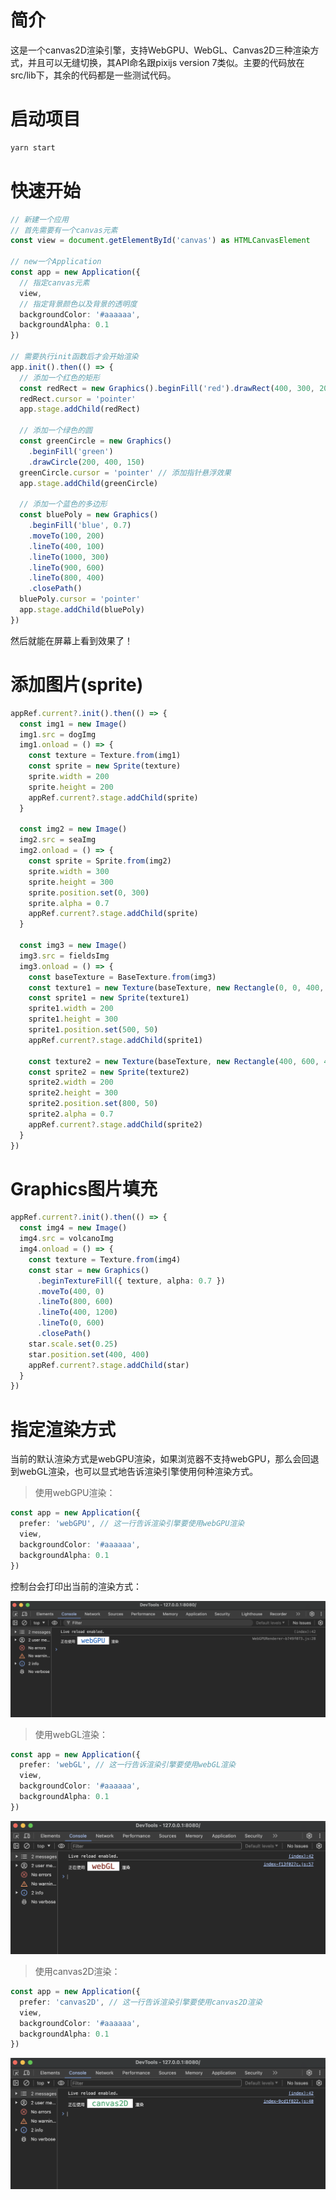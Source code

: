 # 简介

这是一个canvas2D渲染引擎，支持WebGPU、WebGL、Canvas2D三种渲染方式，并且可以无缝切换，其API命名跟pixijs version 7类似。主要的代码放在src/lib下，其余的代码都是一些测试代码。

# 启动项目

```bash
yarn start
```

# 快速开始

```typescript
// 新建一个应用
// 首先需要有一个canvas元素
const view = document.getElementById('canvas') as HTMLCanvasElement

// new一个Application
const app = new Application({
  // 指定canvas元素
  view,
  // 指定背景颜色以及背景的透明度
  backgroundColor: '#aaaaaa',
  backgroundAlpha: 0.1
})

// 需要执行init函数后才会开始渲染
app.init().then(() => {
  // 添加一个红色的矩形
  const redRect = new Graphics().beginFill('red').drawRect(400, 300, 200, 200)
  redRect.cursor = 'pointer'
  app.stage.addChild(redRect)

  // 添加一个绿色的圆
  const greenCircle = new Graphics()
    .beginFill('green')
    .drawCircle(200, 400, 150)
  greenCircle.cursor = 'pointer' // 添加指针悬浮效果
  app.stage.addChild(greenCircle)

  // 添加一个蓝色的多边形
  const bluePoly = new Graphics()
    .beginFill('blue', 0.7)
    .moveTo(100, 200)
    .lineTo(400, 100)
    .lineTo(1000, 300)
    .lineTo(900, 600)
    .lineTo(800, 400)
    .closePath()
  bluePoly.cursor = 'pointer'
  app.stage.addChild(bluePoly)
})
```

然后就能在屏幕上看到效果了！

# 添加图片(sprite)

```typescript
appRef.current?.init().then(() => {
  const img1 = new Image()
  img1.src = dogImg
  img1.onload = () => {
    const texture = Texture.from(img1)
    const sprite = new Sprite(texture)
    sprite.width = 200
    sprite.height = 200
    appRef.current?.stage.addChild(sprite)
  }

  const img2 = new Image()
  img2.src = seaImg
  img2.onload = () => {
    const sprite = Sprite.from(img2)
    sprite.width = 300
    sprite.height = 300
    sprite.position.set(0, 300)
    sprite.alpha = 0.7
    appRef.current?.stage.addChild(sprite)
  }

  const img3 = new Image()
  img3.src = fieldsImg
  img3.onload = () => {
    const baseTexture = BaseTexture.from(img3)
    const texture1 = new Texture(baseTexture, new Rectangle(0, 0, 400, 600))
    const sprite1 = new Sprite(texture1)
    sprite1.width = 200
    sprite1.height = 300
    sprite1.position.set(500, 50)
    appRef.current?.stage.addChild(sprite1)

    const texture2 = new Texture(baseTexture, new Rectangle(400, 600, 400, 600))
    const sprite2 = new Sprite(texture2)
    sprite2.width = 200
    sprite2.height = 300
    sprite2.position.set(800, 50)
    sprite2.alpha = 0.7
    appRef.current?.stage.addChild(sprite2)
  }
})
```

# Graphics图片填充

```typescript
appRef.current?.init().then(() => {
  const img4 = new Image()
  img4.src = volcanoImg
  img4.onload = () => {
    const texture = Texture.from(img4)
    const star = new Graphics()
      .beginTextureFill({ texture, alpha: 0.7 })
      .moveTo(400, 0)
      .lineTo(800, 600)
      .lineTo(400, 1200)
      .lineTo(0, 600)
      .closePath()
    star.scale.set(0.25)
    star.position.set(400, 400)
    appRef.current?.stage.addChild(star)
  }
})
```

# 指定渲染方式

当前的默认渲染方式是webGPU渲染，如果浏览器不支持webGPU，那么会回退到webGL渲染，也可以显式地告诉渲染引擎使用何种渲染方式。

> 使用webGPU渲染：

```typescript
const app = new Application({
  prefer: 'webGPU', // 这一行告诉渲染引擎要使用webGPU渲染
  view,
  backgroundColor: '#aaaaaa',
  backgroundAlpha: 0.1
})
```

控制台会打印出当前的渲染方式：

![alt text](readme-imgs/webgpu.jpg)

> 使用webGL渲染：

```typescript
const app = new Application({
  prefer: 'webGL', // 这一行告诉渲染引擎要使用webGL渲染
  view,
  backgroundColor: '#aaaaaa',
  backgroundAlpha: 0.1
})
```

![alt text](readme-imgs/webgl.png)

> 使用canvas2D渲染：

```typescript
const app = new Application({
  prefer: 'canvas2D', // 这一行告诉渲染引擎要使用canvas2D渲染
  view,
  backgroundColor: '#aaaaaa',
  backgroundAlpha: 0.1
})
```

![alt text](readme-imgs/canvas2D.png)

